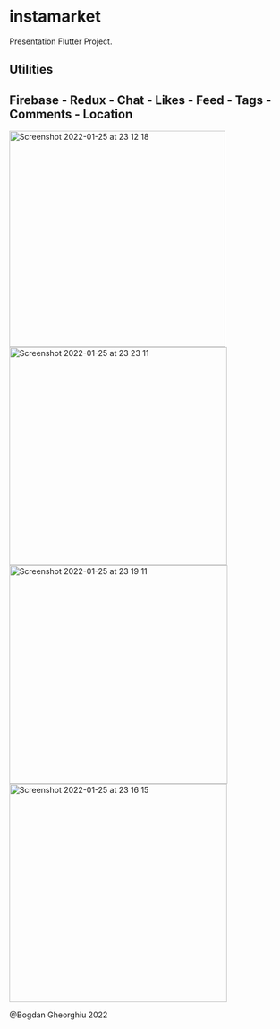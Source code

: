 # instamarket

Presentation Flutter Project.

## Utilities
## Firebase - Redux - Chat - Likes - Feed - Tags - Comments - Location

<img width="386" alt="Screenshot 2022-01-25 at 23 12 18" src="https://user-images.githubusercontent.com/74901437/151062253-aa1e5c7d-18ac-4ccb-9485-d04e6fe94ecf.png">

<img width="389" alt="Screenshot 2022-01-25 at 23 23 11" src="https://user-images.githubusercontent.com/74901437/151062260-b75d20e4-ad18-4d32-b900-b6deb9e2d497.png">

<img width="390" alt="Screenshot 2022-01-25 at 23 19 11" src="https://user-images.githubusercontent.com/74901437/151062270-5d56a960-79b2-4f40-bada-a8ab58f21c2f.png">


<img width="389" alt="Screenshot 2022-01-25 at 23 16 15" src="https://user-images.githubusercontent.com/74901437/151062273-7fab8082-391e-4140-862e-29cb607b5b59.png">


@Bogdan Gheorghiu 2022

